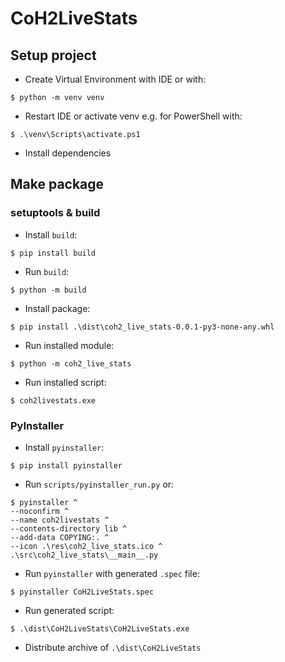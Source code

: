 # CoH2LiveStats

## Setup project

* Create Virtual Environment with IDE or with:

```console
$ python -m venv venv
```

* Restart IDE or activate venv e.g. for PowerShell with:

```console
$ .\venv\Scripts\activate.ps1
```

* Install dependencies

## Make package

### setuptools & build

* Install `build`:

```console
$ pip install build
```

* Run `build`:

```console
$ python -m build
```

* Install package:

```console
$ pip install .\dist\coh2_live_stats-0.0.1-py3-none-any.whl
```

* Run installed module:

```console
$ python -m coh2_live_stats
```

* Run installed script:

```console
$ coh2livestats.exe
```

### PyInstaller

* Install `pyinstaller`:

```console
$ pip install pyinstaller
```

* Run `scripts/pyinstaller_run.py` or:

```console
$ pyinstaller ^
--noconfirm ^
--name coh2livestats ^
--contents-directory lib ^
--add-data COPYING:. ^
--icon .\res\coh2_live_stats.ico ^
.\src\coh2_live_stats\__main__.py
```

* Run `pyinstaller` with generated `.spec` file:

```console
$ pyinstaller CoH2LiveStats.spec
```

* Run generated script:

```console
$ .\dist\CoH2LiveStats\CoH2LiveStats.exe
```

* Distribute archive of `.\dist\CoH2LiveStats`
